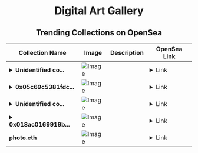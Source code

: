 <div align="center">

# Digital Art Gallery

## Trending Collections on OpenSea

| Collection Name                       | Image                                                                                     | Description                       | OpenSea Link                                                                                          |
|---------------------------------------|-------------------------------------------------------------------------------------------|-----------------------------------|--------------------------------------------------------------------------------------------------------|
| **<details><summary>Unidentified co...</summary>Unidentified contract 97d6e6f7-e69b-4d2b-a6a9-2015f655cca5</details>** | ![Image](https://i.seadn.io/s/raw/files/f91e038ef392026278cd44518c7228c1.gif?w=500&auto=format?w=200&auto=format) |  | <details><summary>Link</summary>[Unidentified contract 97d6e6f7-e69b-4d2b-a6a9-2015f655cca5](https://opensea.io/collection/unidentified-contract-97d6e6f7-e69b-4d2b-a6a9-2015)</details> |
| **<details><summary>0x05c69c5381fdc...</summary>0x05c69c5381fdc2670bc943464632fa213126de28</details>** | ![Image](https://i.seadn.io/s/raw/files/0da9106d6d04ecfed5df92fcf6c926ba.png?w=500&auto=format?w=200&auto=format) |  | <details><summary>Link</summary>[0x05c69c5381fdc2670bc943464632fa213126de28](https://opensea.io/collection/0x05c69c5381fdc2670bc943464632fa213126de28)</details> |
| **<details><summary>Unidentified co...</summary>Unidentified contract b52a6434-9757-4c09-b3ae-3267177a9623</details>** | ![Image](https://i.seadn.io/s/raw/files/c37dfbbc7db85bb655460718b26fd37e.jpg?w=500&auto=format?w=200&auto=format) |  | <details><summary>Link</summary>[Unidentified contract b52a6434-9757-4c09-b3ae-3267177a9623](https://opensea.io/collection/unidentified-contract-b52a6434-9757-4c09-b3ae-3267)</details> |
| **<details><summary>0x018ac0169919b...</summary>0x018ac0169919b90149cf4a919304afab955a8ff9</details>** | ![Image](https://i.seadn.io/s/raw/files/0da9106d6d04ecfed5df92fcf6c926ba.png?w=500&auto=format?w=200&auto=format) |  | <details><summary>Link</summary>[0x018ac0169919b90149cf4a919304afab955a8ff9](https://opensea.io/collection/0x018ac0169919b90149cf4a919304afab955a8ff9)</details> |
| **photo.eth** | ![Image](https://raw.seadn.io/files/40a9b62e80f85511f152852ba41f7b0d.svg?w=200&auto=format) |  | <details><summary>Link</summary>[photo.eth](https://opensea.io/collection/photo-eth)</details> |

</div>